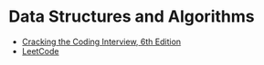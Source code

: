 # Data Structures and Algorithms

- [Cracking the Coding Interview, 6th Edition](https://github.com/vhsenna/dsa/tree/main/ctci)
- [LeetCode](https://github.com/vhsenna/dsa/tree/main/leetcode)
